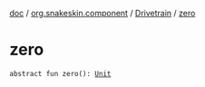 [doc](../../index.md) / [org.snakeskin.component](../index.md) / [Drivetrain](index.md) / [zero](./zero.md)

# zero

`abstract fun zero(): `[`Unit`](https://kotlinlang.org/api/latest/jvm/stdlib/kotlin/-unit/index.html)
